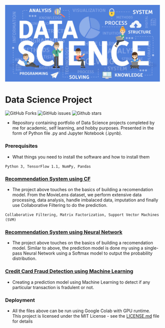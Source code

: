 ![Data Science](/misc/images/src/image.png)

# Data Science Project
![GitHub Forks](https://img.shields.io/github/forks/Prem95/DataSciencePortfolio?style=for-the-badge)
![GitHub issues](https://img.shields.io/github/issues/Prem95/DataSciencePortfolio?style=for-the-badge)
![Github stars](https://img.shields.io/github/stars/Prem95/DataSciencePortfolio?style=for-the-badge)


 - Repository containing portfolio of Data Science projects completed by me for academic, self learning, and hobby purposes. Presented in the form of Python file .py and Jupyter Notebook (.ipynb). 

### Prerequisites

- What things you need to install the software and how to install them

```
Python 3, TensorFlow 1.1, NumPy, Pandas
```
### [Recommendation System using CF](https://github.com/Prem95/DataSciencePortfolio/blob/master/Recommendation_Systems_Colab.ipynb)

 - The project above touches on the basics of building a recomendation model. From the MovieLens dataset, we perform extensive data processing, data analysis, handle imbalaced data, imputation and finally use Collaborative Filtering to do the prediction. 

```
Collaborative Filtering, Matrix Factorization, Support Vector Machines (SVM)
```

### [Recommendation System using Neural Network](https://github.com/Prem95/DataSciencePortfolio/blob/master/Recommendation_Systems_Colab_using_Neural_Network.ipynb)

 - The project above touches on the basics of building a recomendation model. Similar to above, the prediction model is done my using a single-pass Neural Network using a Softmax model to output the probability distribution.

### [Credit Card Fraud Detection using Machine Learning](https://medium.com/analytics-vidhya/classifying-fraudulent-credit-card-transactions-bf3f85660fe0)

 - Creating a prediction model using Machine Learning to detect if any particular transaction is fradulent or not.


### Deployment

 - All the files above can be run using Google Colab with GPU runtime. This project is licensed under the MIT License - see the [LICENSE.md](LICENSE.md) file for details
